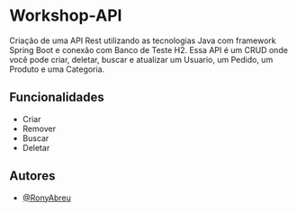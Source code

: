 # Workshop-API

Criação de uma API Rest utilizando as tecnologias Java com framework Spring Boot e conexão com Banco de Teste H2. Essa API é um CRUD onde você pode criar, deletar, buscar e atualizar um Usuario, um Pedido, um Produto e uma Categoria.


## Funcionalidades

- Criar
- Remover
- Buscar
- Deletar


## Autores

- [@RonyAbreu](https://github.com/RonyAbreu)
